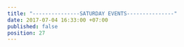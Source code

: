 ```yaml
---
title: "---------------SATURDAY EVENTS---------------"
date: 2017-07-04 16:33:00 +07:00
published: false
position: 27
---
```


